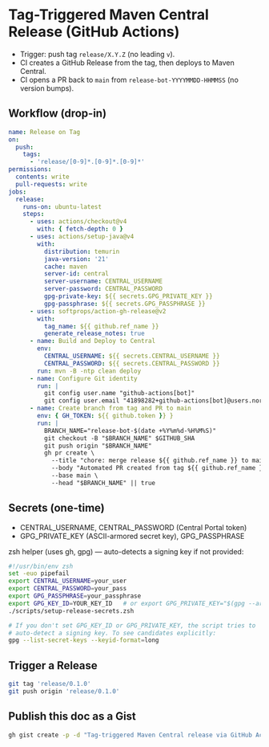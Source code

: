 # Tag-Triggered Maven Central Release (GitHub Actions)

- Trigger: push tag `release/X.Y.Z` (no leading `v`).
- CI creates a GitHub Release from the tag, then deploys to Maven Central.
- CI opens a PR back to `main` from `release-bot-YYYYMMDD-HHMMSS` (no version bumps).

## Workflow (drop-in)

```yaml
name: Release on Tag
on:
  push:
    tags:
      - 'release/[0-9]*.[0-9]*.[0-9]*'
permissions:
  contents: write
  pull-requests: write
jobs:
  release:
    runs-on: ubuntu-latest
    steps:
      - uses: actions/checkout@v4
        with: { fetch-depth: 0 }
      - uses: actions/setup-java@v4
        with:
          distribution: temurin
          java-version: '21'
          cache: maven
          server-id: central
          server-username: CENTRAL_USERNAME
          server-password: CENTRAL_PASSWORD
          gpg-private-key: ${{ secrets.GPG_PRIVATE_KEY }}
          gpg-passphrase: ${{ secrets.GPG_PASSPHRASE }}
      - uses: softprops/action-gh-release@v2
        with:
          tag_name: ${{ github.ref_name }}
          generate_release_notes: true
      - name: Build and Deploy to Central
        env:
          CENTRAL_USERNAME: ${{ secrets.CENTRAL_USERNAME }}
          CENTRAL_PASSWORD: ${{ secrets.CENTRAL_PASSWORD }}
        run: mvn -B -ntp clean deploy
      - name: Configure Git identity
        run: |
          git config user.name "github-actions[bot]"
          git config user.email "41898282+github-actions[bot]@users.noreply.github.com"
      - name: Create branch from tag and PR to main
        env: { GH_TOKEN: ${{ github.token }} }
        run: |
          BRANCH_NAME="release-bot-$(date +%Y%m%d-%H%M%S)"
          git checkout -B "$BRANCH_NAME" $GITHUB_SHA
          git push origin "$BRANCH_NAME"
          gh pr create \
            --title "chore: merge release ${{ github.ref_name }} to main" \
            --body "Automated PR created from tag ${{ github.ref_name }}." \
            --base main \
            --head "$BRANCH_NAME" || true
```

## Secrets (one-time)

- CENTRAL_USERNAME, CENTRAL_PASSWORD (Central Portal token)
- GPG_PRIVATE_KEY (ASCII-armored secret key), GPG_PASSPHRASE

zsh helper (uses gh, gpg) — auto-detects a signing key if not provided:

```zsh
#!/usr/bin/env zsh
set -euo pipefail
export CENTRAL_USERNAME=your_user
export CENTRAL_PASSWORD=your_pass
export GPG_PASSPHRASE=your_passphrase
export GPG_KEY_ID=YOUR_KEY_ID   # or export GPG_PRIVATE_KEY="$(gpg --armor --export-secret-keys YOUR_KEY_ID)"
./scripts/setup-release-secrets.zsh

# If you don't set GPG_KEY_ID or GPG_PRIVATE_KEY, the script tries to
# auto-detect a signing key. To see candidates explicitly:
gpg --list-secret-keys --keyid-format=long
```

## Trigger a Release

```bash
git tag 'release/0.1.0'
git push origin 'release/0.1.0'
```

## Publish this doc as a Gist

```bash
gh gist create -p -d "Tag-triggered Maven Central release via GitHub Actions" RELEASE-GIST.md
```
